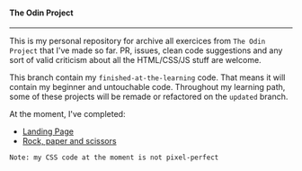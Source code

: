 #### The Odin Project
---

This is my personal repository for archive all exercices from ``The Odin Project`` that I've made so far. PR, issues, clean code suggestions and any sort of valid criticism about all the HTML/CSS/JS stuff are welcome. 

This branch contain my ``finished-at-the-learning`` code. That means it will contain my beginner and untouchable code. Throughout my learning path, some of these projects will be remade or refactored on the ``updated`` branch.

At the moment, I've completed:

- [Landing Page](https://www.theodinproject.com/lessons/foundations-landing-page) 
- [Rock, paper and scissors](https://www.theodinproject.com/lessons/foundations-rock-paper-scissors)

``Note: my CSS code at the moment is not pixel-perfect``

